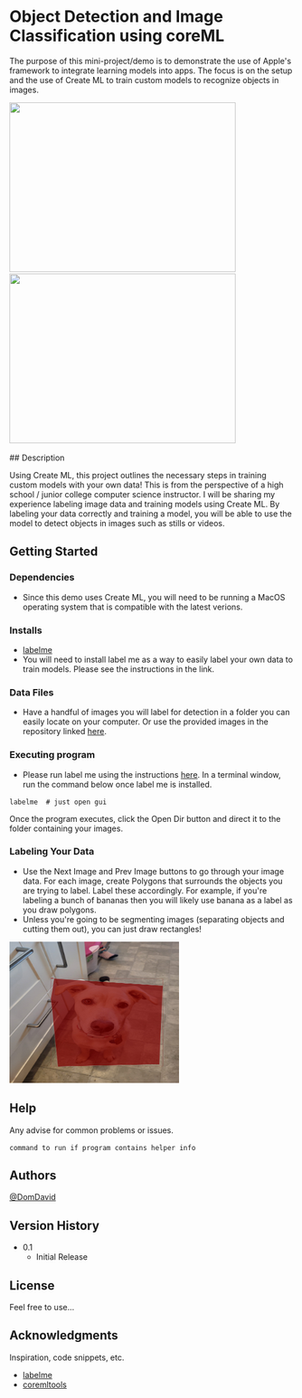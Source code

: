 # Object Detection and Image Classification using coreML
The purpose of this mini-project/demo is to demonstrate the use of Apple's framework to integrate learning models into apps. The focus is on the setup and the use of Create ML to train custom models to recognize objects in images. 
<p float = "left">
<img src="https://github.com/domdavid/objectDetectionCoreMLDemo/blob/main/gifs/detectCars.gif" width="400" height="300" />
<img src="https://github.com/domdavid/objectDetectionCoreMLDemo/blob/main/gifs/detectDog.gif" width="400" height="300" />
</p>
## Description

Using Create ML, this project outlines the necessary steps in training custom models with your own data! This is from the perspective of a high school / junior college computer science instructor. I will be sharing my experience labeling image data and training models using Create ML. By labeling your data correctly and training a model, you will be able to use the model to detect objects in images such as stills or videos. 

## Getting Started

### Dependencies

* Since this demo uses Create ML, you will need to be running a MacOS operating system that is compatible with the latest verions.

### Installs

* [labelme](https://github.com/labelmeai/labelme?tab=readme-ov-file#starter-guide)
* You will need to install label me as a way to easily label your own data to train models. Please see the instructions in the link.

### Data Files
* Have a handful of images you will label for detection in a folder you can easily locate on your computer. Or use the provided images in the repository linked [here](https://github.com/TBSDrJ/YOLO-Attempt-1). 

### Executing program

* Please run label me using the instructions [here](https://github.com/labelmeai/labelme?tab=readme-ov-file#usage). In a terminal window, run the command below once label me is installed. 
```
labelme  # just open gui
```
Once the program executes, click the Open Dir button and direct it to the folder containing your images. 

### Labeling Your Data
* Use the Next Image and Prev Image buttons to go through your image data. For each image, create Polygons that surrounds the objects you are trying to label. Label these accordingly. For example, if you're labeling a bunch of bananas then you will likely use banana as a label as you draw polygons.
* Unless you're going to be segmenting images (separating objects and cutting them out), you can just draw rectangles!

<img src="https://github.com/domdavid/objectDetectionCoreMLDemo/blob/main/examplePolygon.jpg" width="300" height="250" />


## Help

Any advise for common problems or issues.
```
command to run if program contains helper info
```

## Authors

[@DomDavid](https://x.com/dom_david)

## Version History

* 0.1
    * Initial Release

## License

Feel free to use...

## Acknowledgments

Inspiration, code snippets, etc.
* [labelme]([https://gist.github.com/zenorocha/4526327](https://github.com/labelmeai/labelme))
* [coremltools](https://apple.github.io/coremltools/docs-guides/)
